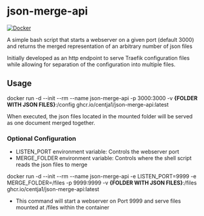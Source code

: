 # json-merge-api

[![Docker](https://github.com/centja1/json-merge-api/actions/workflows/docker-publish.yml/badge.svg)](https://github.com/centja1/json-merge-api/actions/workflows/docker-publish.yml)


A simple bash script that starts a webserver on a given port (default 3000) and returns the merged representation of an arbitrary number of json files

Initially developed as an http endpoint to serve Traefik configuration files while allowing for separation of the configuration into multiple files.

## Usage

docker run -d --init --rm --name json-merge-api -p 3000:3000 -v **{FOLDER WITH JSON FILES}**:/config ghcr.io/centja1/json-merge-api:latest

When executed, the json files located in the mounted folder will be served as one document merged together.

### Optional Configuration
 * LISTEN_PORT environment variable: Controls the webserver port
 * MERGE_FOLDER environment variable: Controls where the shell script reads the json files to merge

docker run -d --init --rm --name json-merge-api -e LISTEN_PORT=9999 -e MERGE_FOLDER=/files -p 9999:9999 -v **{FOLDER WITH JSON FILES}**:/files ghcr.io/centja1/json-merge-api:latest

* This command will start a webserver on Port 9999 and serve files mounted at /files within the container